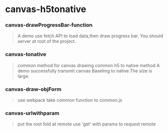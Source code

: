 # canvas-h5tonative

### canvas-drawProgressBar-function
> A demo use fetch API to load data,then draw progress bar.
> You should server at root of the project.


### canvas-tonative
> common method for canvas drawing
> common h5 to native method
> A demo successfully transmit canvas BaseImg to native.The size is large.


### canvas-draw-objForm
> use webpack 
> take common function to common.js


### canvas-urlwithparam
> put the root fold at remote
> use 'get' with params to request remote 


